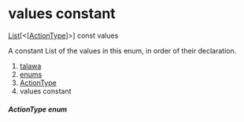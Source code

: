 
<div>

# values constant

</div>


[List](https://api.flutter.dev/flutter/dart-core/List-class.html)[\<[[ActionType](../../enums_enums/ActionType.md)]\>]
const values



A constant List of the values in this enum, in order of their
declaration.







1.  [talawa](../../index.md)
2.  [enums](../../enums_enums/)
3.  [ActionType](../../enums_enums/ActionType.md)
4.  values constant

##### ActionType enum







